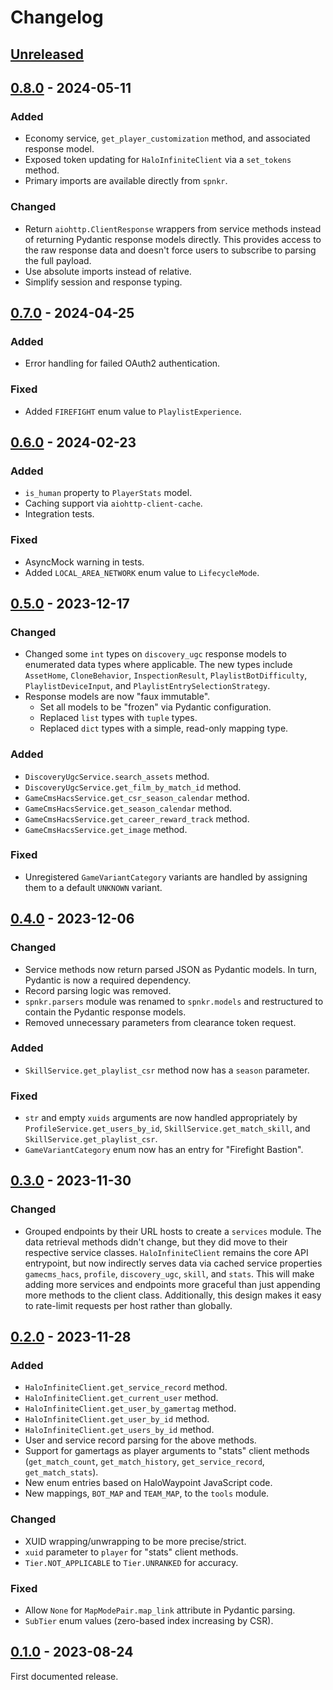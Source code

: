 # Changelog

## [Unreleased]

## [0.8.0] - 2024-05-11

### Added

- Economy service, `get_player_customization` method, and associated response model.
- Exposed token updating for `HaloInfiniteClient` via a `set_tokens` method.
- Primary imports are available directly from `spnkr`.

### Changed

- Return `aiohttp.ClientResponse` wrappers from service methods instead of returning Pydantic response models directly. This provides access to the raw response data and doesn't force users to subscribe to parsing the full payload.
- Use absolute imports instead of relative.
- Simplify session and response typing.

## [0.7.0] - 2024-04-25

### Added

- Error handling for failed OAuth2 authentication.

### Fixed

- Added `FIREFIGHT` enum value to `PlaylistExperience`.

## [0.6.0] - 2024-02-23

### Added

- `is_human` property to `PlayerStats` model.
- Caching support via `aiohttp-client-cache`.
- Integration tests.

### Fixed

- AsyncMock warning in tests.
- Added `LOCAL_AREA_NETWORK` enum value to `LifecycleMode`.

## [0.5.0] - 2023-12-17

### Changed

- Changed some `int` types on `discovery_ugc` response models to enumerated data types where applicable. The new types include `AssetHome`, `CloneBehavior`, `InspectionResult`, `PlaylistBotDifficulty`, `PlaylistDeviceInput`, and `PlaylistEntrySelectionStrategy`.
- Response models are now "faux immutable".
    - Set all models to be "frozen" via Pydantic configuration.
    - Replaced `list` types with `tuple` types.
    - Replaced `dict` types with a simple, read-only mapping type.

### Added

- `DiscoveryUgcService.search_assets` method.
- `DiscoveryUgcService.get_film_by_match_id` method.
- `GameCmsHacsService.get_csr_season_calendar` method.
- `GameCmsHacsService.get_season_calendar` method.
- `GameCmsHacsService.get_career_reward_track` method.
- `GameCmsHacsService.get_image` method.

### Fixed

- Unregistered `GameVariantCategory` variants are handled by assigning them to a default `UNKNOWN` variant.

## [0.4.0] - 2023-12-06

### Changed

- Service methods now return parsed JSON as Pydantic models. In turn, Pydantic is now a required dependency.
- Record parsing logic was removed.
- `spnkr.parsers` module was renamed to `spnkr.models` and restructured to contain the Pydantic response models.
- Removed unnecessary parameters from clearance token request.

### Added

- `SkillService.get_playlist_csr` method now has a `season` parameter.

### Fixed

- `str` and empty `xuids` arguments are now handled appropriately by `ProfileService.get_users_by_id`, `SkillService.get_match_skill`, and `SkillService.get_playlist_csr`.
- `GameVariantCategory` enum now has an entry for "Firefight Bastion".

## [0.3.0] - 2023-11-30

### Changed

- Grouped endpoints by their URL hosts to create a `services` module. The data retrieval methods didn't change, but they did move to their respective service classes. `HaloInfiniteClient` remains the core API entrypoint, but now indirectly serves data via cached service properties `gamecms_hacs`, `profile`, `discovery_ugc`, `skill`, and `stats`. This will make adding more services and endpoints more graceful than just appending more methods to the client class. Additionally, this design makes it easy to rate-limit requests per host rather than globally.

## [0.2.0] - 2023-11-28

### Added

- `HaloInfiniteClient.get_service_record` method.
- `HaloInfiniteClient.get_current_user` method.
- `HaloInfiniteClient.get_user_by_gamertag` method.
- `HaloInfiniteClient.get_user_by_id` method.
- `HaloInfiniteClient.get_users_by_id` method.
- User and service record parsing for the above methods.
- Support for gamertags as player arguments to "stats" client methods (`get_match_count`, `get_match_history`, `get_service_record`, `get_match_stats`).
- New enum entries based on HaloWaypoint JavaScript code.
- New mappings, `BOT_MAP` and `TEAM_MAP`, to the `tools` module.

### Changed

- XUID wrapping/unwrapping to be more precise/strict.
- `xuid` parameter to `player` for "stats" client methods.
- `Tier.NOT_APPLICABLE` to `Tier.UNRANKED` for accuracy.

### Fixed

- Allow `None` for `MapModePair.map_link` attribute in Pydantic parsing.
- `SubTier` enum values (zero-based index increasing by CSR).

## [0.1.0] - 2023-08-24

First documented release.

[unreleased]: https://github.com/acurtis166/SPNKr/compare/v0.8.0...HEAD
[0.8.0]: https://github.com/acurtis166/SPNKr/compare/v0.7.0...v0.8.0
[0.7.0]: https://github.com/acurtis166/SPNKr/compare/v0.6.0...v0.7.0
[0.6.0]: https://github.com/acurtis166/SPNKr/compare/v0.5.0...v0.6.0
[0.5.0]: https://github.com/acurtis166/SPNKr/compare/v0.4.0...v0.5.0
[0.4.0]: https://github.com/acurtis166/SPNKr/compare/v0.3.0...v0.4.0
[0.3.0]: https://github.com/acurtis166/SPNKr/compare/v0.2.0...v0.3.0
[0.2.0]: https://github.com/acurtis166/SPNKr/compare/v0.1.0...v0.2.0
[0.1.0]: https://github.com/acurtis166/SPNKr/releases/tag/v0.1.0